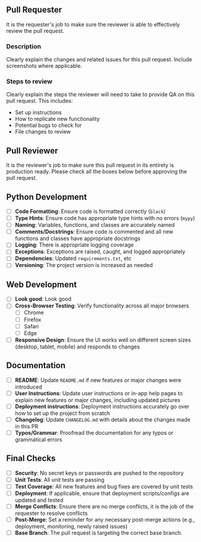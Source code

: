 ## Pull Requester

It is the requester's job to make sure the reviewer is able to effectively review the pull request.

### Description

Clearly explain the changes and related issues for this pull request. Include screenshots where applicable.

### Steps to review

Clearly explain the steps the reviewer will need to take to provide QA on this pull request. This includes:

- Set up instructions
- How to replicate new functionality
- Potential bugs to check for
- File changes to review

## Pull Reviewer

It is the reviewer's job to make sure this pull request in its entirety is production ready. Please check all the boxes below before approving the pull request.

## Python Development

- [ ] **Code Formatting**: Ensure code is formatted correctly (`black`)
- [ ] **Type Hints**: Ensure code has appropriate type hints with no errors (`mypy`)
- [ ] **Naming**: Variables, functions, and classes are accurately named
- [ ] **Comments/Docstrings**: Ensure code is commented and all new functions and classes have appropriate docstrings
- [ ] **Logging**: There is appropriate logging coverage
- [ ] **Exceptions**: Exceptions are raised, caught, and logged appropriately
- [ ] **Dependencies**: Updated `requirements.txt`, etc
- [ ] **Versioning**: The project version is increased as needed

## Web Development

- [ ] **Look good**: Look good
- [ ] **Cross-Browser Testing**: Verify functionality across all major browsers
  - [ ] Chrome
  - [ ] Firefox
  - [ ] Safari
  - [ ] Edge
- [ ] **Responsive Design**: Ensure the UI works well on different screen sizes (desktop, tablet, mobile) and responds to changes

## Documentation

- [ ] **README**: Update `README.md` if new features or major changes were introduced
- [ ] **User Instructions**: Update user instructions or in-app help pages to explain new features or major changes, including updated pictures
- [ ] **Deployment instructions**: Deployment instructions accurately go over how to set up the project from scratch
- [ ] **Changelog**: Update `CHANGELOG.md` with details about the changes made in this PR
- [ ] **Typos/Grammar**: Proofread the documentation for any typos or grammatical errors

## Final Checks

- [ ] **Security**: No secret keys or passwords are pushed to the repository
- [ ] **Unit Tests**: All unit tests are passing
- [ ] **Test Coverage**: All new features and bug fixes are covered by unit tests
- [ ] **Deployment**: If applicable, ensure that deployment scripts/configs are updated and tested
- [ ] **Merge Conflicts**: Ensure there are no merge conflicts, it is the job of the requester to resolve conflicts
- [ ] **Post-Merge**: Set a reminder for any necessary post-merge actions (e.g., deployment, monitoring, newly raised issues)
- [ ] **Base Branch**: The pull request is targeting the correct base branch.

